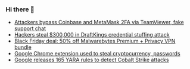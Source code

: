 ### Hi there 👋

<!--START_SECTION:feed-->
* [Attackers bypass Coinbase and MetaMask 2FA via TeamViewer, fake support chat](https://www.bleepingcomputer.com/news/security/attackers-bypass-coinbase-and-metamask-2fa-via-teamviewer-fake-support-chat/)
* [Hackers steal $300,000 in DraftKings credential stuffing attack](https://www.bleepingcomputer.com/news/security/hackers-steal-300-000-in-draftkings-credential-stuffing-attack/)
* [Black Friday deal: 50% off Malwarebytes Premium + Privacy VPN bundle](https://www.bleepingcomputer.com/news/security/black-friday-deal-50-percent-off-malwarebytes-premium-plus-privacy-vpn-bundle/)
* [Google Chrome extension used to steal cryptocurrency, passwords](https://www.bleepingcomputer.com/news/security/google-chrome-extension-used-to-steal-cryptocurrency-passwords/)
* [Google releases 165 YARA rules to detect Cobalt Strike attacks](https://www.bleepingcomputer.com/news/security/google-releases-165-yara-rules-to-detect-cobalt-strike-attacks/)
<!--END_SECTION:feed-->

<!--
**frankenk/frankenk** is a ✨ _special_ ✨ repository because its `README.md` (this file) appears on your GitHub profile.

Here are some ideas to get you started:

- 🔭 I’m currently working on ...
- 🌱 I’m currently learning ...
- 👯 I’m looking to collaborate on ...
- 🤔 I’m looking for help with ...
- 💬 Ask me about ...
- 📫 How to reach me: ...
- 😄 Pronouns: ...
- ⚡ Fun fact: ...
-->




